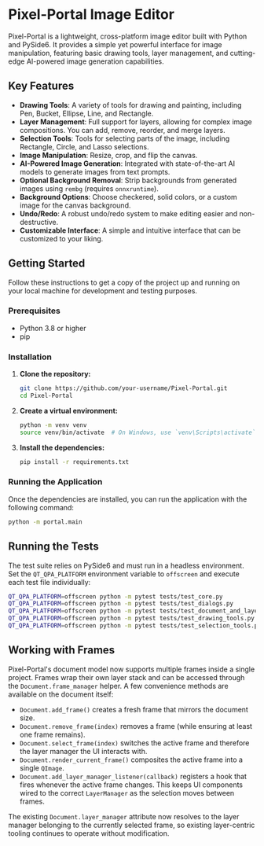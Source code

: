 # Pixel-Portal Image Editor

Pixel-Portal is a lightweight, cross-platform image editor built with Python and PySide6. It provides a simple yet powerful interface for image manipulation, featuring basic drawing tools, layer management, and cutting-edge AI-powered image generation capabilities.

## Key Features

- **Drawing Tools**: A variety of tools for drawing and painting, including Pen, Bucket, Ellipse, Line, and Rectangle.
- **Layer Management**: Full support for layers, allowing for complex image compositions. You can add, remove, reorder, and merge layers.
- **Selection Tools**: Tools for selecting parts of the image, including Rectangle, Circle, and Lasso selections.
- **Image Manipulation**: Resize, crop, and flip the canvas.
- **AI-Powered Image Generation**: Integrated with state-of-the-art AI models to generate images from text prompts.
- **Optional Background Removal**: Strip backgrounds from generated images using `rembg` (requires `onnxruntime`).
- **Background Options**: Choose checkered, solid colors, or a custom image for the canvas background.
- **Undo/Redo**: A robust undo/redo system to make editing easier and non-destructive.
- **Customizable Interface**: A simple and intuitive interface that can be customized to your liking.

## Getting Started

Follow these instructions to get a copy of the project up and running on your local machine for development and testing purposes.

### Prerequisites

- Python 3.8 or higher
- pip

### Installation

1. **Clone the repository:**
   ```sh
   git clone https://github.com/your-username/Pixel-Portal.git
   cd Pixel-Portal
   ```

2. **Create a virtual environment:**
   ```sh
   python -m venv venv
   source venv/bin/activate  # On Windows, use `venv\Scripts\activate`
   ```

3. **Install the dependencies:**
   ```sh
   pip install -r requirements.txt
   ```

### Running the Application

Once the dependencies are installed, you can run the application with the following command:

```sh
python -m portal.main
```

## Running the Tests

The test suite relies on PySide6 and must run in a headless environment. Set the
`QT_QPA_PLATFORM` environment variable to `offscreen` and execute each test file
individually:

```sh
QT_QPA_PLATFORM=offscreen python -m pytest tests/test_core.py
QT_QPA_PLATFORM=offscreen python -m pytest tests/test_dialogs.py
QT_QPA_PLATFORM=offscreen python -m pytest tests/test_document_and_layers.py
QT_QPA_PLATFORM=offscreen python -m pytest tests/test_drawing_tools.py
QT_QPA_PLATFORM=offscreen python -m pytest tests/test_selection_tools.py
```

## Working with Frames

Pixel-Portal's document model now supports multiple frames inside a single
project. Frames wrap their own layer stack and can be accessed through the
`Document.frame_manager` helper. A few convenience methods are available on the
document itself:

- `Document.add_frame()` creates a fresh frame that mirrors the document size.
- `Document.remove_frame(index)` removes a frame (while ensuring at least one
  frame remains).
- `Document.select_frame(index)` switches the active frame and therefore the
  layer manager the UI interacts with.
- `Document.render_current_frame()` composites the active frame into a single
  `QImage`.
- `Document.add_layer_manager_listener(callback)` registers a hook that fires
  whenever the active frame changes. This keeps UI components wired to the
  correct `LayerManager` as the selection moves between frames.

The existing `Document.layer_manager` attribute now resolves to the layer
manager belonging to the currently selected frame, so existing layer-centric
tooling continues to operate without modification.
